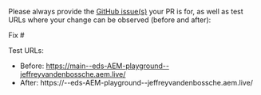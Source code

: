Please always provide the [GitHub issue(s)](../issues) your PR is for, as well as test URLs where your change can be observed (before and after):

Fix #<gh-issue-id>

Test URLs:
- Before: https://main--eds-AEM-playground--jeffreyvandenbossche.aem.live/
- After: https://<branch>--eds-AEM-playground--jeffreyvandenbossche.aem.live/

